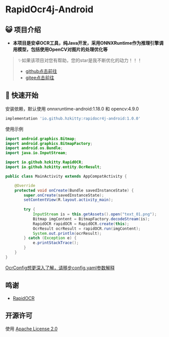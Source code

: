 # RapidOcr4j-Android

## 😺 项目介绍

- **本项目是安卓OCR工具，纯Java开发，采用ONNXRuntime作为推理引擎调用模型，包括使用OpenCV对图片的处理优化等**

> ✨如果该项目对您有帮助，您的star是我不断优化的动力！！！
>
> - [github点击前往](https://github.com/hzkitty/RapidOcr4j-Android)
> - [gitee点击前往](https://gitee.com/hzkitty/RapidOcr4j-Android)

## 🎉 快速开始

安装依赖，默认使用 onnxruntime-android:1.18.0 和 opencv:4.9.0
```groovy
implementation 'io.github.hzkitty:rapidocr4j-android:1.0.0'
```
使用示例
```java
import android.graphics.Bitmap;
import android.graphics.BitmapFactory;
import android.os.Bundle;
import java.io.InputStream;

import io.github.hzkitty.RapidOCR;
import io.github.hzkitty.entity.OcrResult;

public class MainActivity extends AppCompatActivity {

    @Override
    protected void onCreate(Bundle savedInstanceState) {
        super.onCreate(savedInstanceState);
        setContentView(R.layout.activity_main);
        
        try {
            InputStream is = this.getAssets().open("text_01.png");
            Bitmap imgContent = BitmapFactory.decodeStream(is);
            RapidOCR rapidOCR = RapidOCR.create(this);
            OcrResult ocrResult = rapidOCR.run(imgContent);
            System.out.println(ocrResult);
        } catch (Exception e) {
            e.printStackTrace();
        }
    }
}
```

[OcrConfig想更深入了解，请移步config.yaml参数解释](https://rapidai.github.io/RapidOCRDocs/install_usage/api/RapidOCR/)

## 鸣谢

- [RapidOCR](https://github.com/RapidAI/RapidOCR)

## 开源许可
使用 [Apache License 2.0](https://github.com/MyMonsterCat/DeviceTouch/blob/main/LICENSE)
